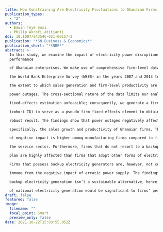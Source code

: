 ```yaml
---
title: How Constraining Are Electricity Fluctuations to Ghanaian Firms’ Performance?
publication_types:
  - "2"
authors:
  - Edwin Teye Sosi
  - Philip Akrofi Atitianti
doi: 10.1007/s43546-021-00157-3
publication: "*SN Business & Economics*"
publication_short: "*SNBE*"
abstract: >-
  In this study, we examine the impact of electricity power disruptions on the
  performance

  of Ghanaian enterprises. We make use of comprehensive firm-level data from

  the World Bank Enterprise Survey (WBES) in the years 2007 and 2013 to ascertain

  the extent to which sales generation and firm-level productivity are affected by

  power outages. The cross-sectional nature of the data limits our analysis and makes

  fixed-effects estimation unfeasible; consequently, we generate a firm cohort identification

  (cohort ID) to serve as a pseudo firm fixed-effects element to obtain a more

  robust result. The findings show that power outages negatively affect firm performance;

  specifically, the sales growth and productivity of Ghanaian firms. The magnitude

  of negative impact is higher among manufacturing firms compared to firms in

  the service sector. Furthermore, firms that do not resort to a backup electricity generation

  plan are highly affected than firms that adopt other forms of electricity generation.

  Firms that possess backup electricity generators are, however, not completely

  immune from the negative impact of erratic power supply. The findings suggest that

  backup electricity generation isn’t a sustainable alternative, hence, the improvement

  of national electricity generation would be significant to firms’ performance.
draft: false
featured: false
image:
  filename: ""
  focal_point: Smart
  preview_only: false
date: 2021-10-22T15:00:55.052Z
---
```

